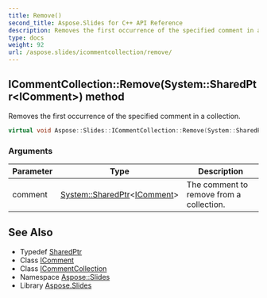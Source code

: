 ```yaml
---
title: Remove()
second_title: Aspose.Slides for C++ API Reference
description: Removes the first occurrence of the specified comment in a collection.
type: docs
weight: 92
url: /aspose.slides/icommentcollection/remove/
---
```

## ICommentCollection::Remove(System::SharedPtr\<IComment\>) method


Removes the first occurrence of the specified comment in a collection.

```cpp
virtual void Aspose::Slides::ICommentCollection::Remove(System::SharedPtr<IComment> comment)=0
```


### Arguments

| Parameter | Type | Description |
| --- | --- | --- |
| comment | [System::SharedPtr](../../../system/sharedptr/)\<[IComment](../../icomment/)\> | The comment to remove from a collection. |

## See Also

* Typedef [SharedPtr](../../../system/sharedptr/)
* Class [IComment](../../icomment/)
* Class [ICommentCollection](../)
* Namespace [Aspose::Slides](../../)
* Library [Aspose.Slides](../../../)
